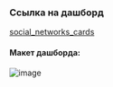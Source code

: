 ### Ссылка на дашборд
[social_networks_cards](https://public.tableau.com/app/profile/aksinya6112/viz/__17052340837470/Dashboard1 "social_networks_cards")

#### Макет дашборда:

![image](https://github.com/KseniyaCherednikova/data_analyst/assets/87473805/2bfe5484-d196-43c8-9225-0cc11925b204)
